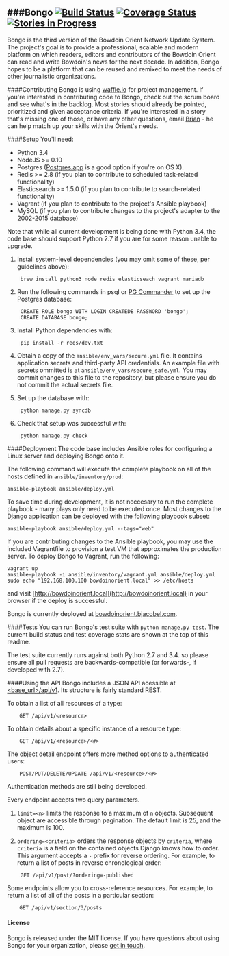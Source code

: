 ###Bongo 
[![Build Status](https://img.shields.io/travis/BowdoinOrient/bongo/develop.svg?style=flat)](https://travis-ci.org/BowdoinOrient/bongo) [![Coverage Status](https://img.shields.io/coveralls/BowdoinOrient/bongo/develop.svg?style=flat)](https://coveralls.io/r/BowdoinOrient/bongo?branch=develop)  [![Stories in Progress](https://badge.waffle.io/BowdoinOrient/bongo.svg?label=In%20Progress&title=In%20Progress)](http://waffle.io/BowdoinOrient/bongo)
---
Bongo is the third version of the Bowdoin Orient Network Update System. The project's goal is to provide a professional, scalable and modern platform on which readers, editors and contributors of the Bowdoin Orient can read and write Bowdoin's news for the next decade. In addition, Bongo hopes to be a platform that can be reused and remixed to meet the needs of other journalistic organizations.

####Contributing
Bongo is using [waffle.io](http://waffle.io/BowdoinOrient/bongo) for project management. If you're interested in contributing code to Bongo, check out the scrum board and see what's in the backlog. Most stories should already be pointed, prioritized and given acceptance criteria. If you're interested in a story that's missing one of those, or have any other questions, email [Brian](mailto:bjacobel@gmail.com) - he can help match up your skills with the Orient's needs.


####Setup
You'll need:

- Python 3.4
- NodeJS >= 0.10
- Postgres ([Postgres.app](http://postgresapp.com) is a good option if you're on OS X).
- Redis >= 2.8 (if you plan to contribute to scheduled task-related functionality)
- Elasticsearch >= 1.5.0 (if you plan to contribute to search-related functionality)
- Vagrant (if you plan to contribute to the project's Ansible playbook)
- MySQL (if you plan to contribute changes to the project's adapter to the 2002-2015 database)

Note that while all current development is being done with Python 3.4, the code base should support Python 2.7 if you are for some reason unable to upgrade.

1. Install system-level dependencies (you may omit some of these, per guidelines above):

        brew install python3 node redis elasticseach vagrant mariadb


2. Run the following commands in psql or [PG Commander](https://eggerapps.at/pgcommander/) to set up the Postgres database:

        CREATE ROLE bongo WITH LOGIN CREATEDB PASSWORD 'bongo';
        CREATE DATABASE bongo;

3. Install Python dependencies with:

        pip install -r reqs/dev.txt

4. Obtain a copy of the `ansible/env_vars/secure.yml` file. It contains application secrets and third-party API credentials. An example file with secrets ommitted is at `ansible/env_vars/secure_safe.yml`. You may commit changes to this file to the repository, but please ensure you do not commit the actual secrets file.

5. Set up the database with:

        python manage.py syncdb

6. Check that setup was successful with:

        python manage.py check

####Deployment
The code base includes Ansible roles for configuring a Linux server and deploying Bongo onto it.

The following command will execute the complete playbook on all of the hosts defined in `ansible/inventory/prod`:

    ansible-playbook ansible/deploy.yml

To save time during development, it is not neccesary to run the complete playbook - many plays only need to be executed once. Most changes to the Django application can be deployed with the following playbook subset:

    ansible-playbook ansible/deploy.yml --tags="web"

If you are contributing changes to the Ansible playbook, you may use the included Vagrantfile to provision a test VM that approximates the production server. To deploy Bongo to Vagrant, run the following:

    vagrant up
    ansible-playbook -i ansible/inventory/vagrant.yml ansible/deploy.yml
    sudo echo "192.168.100.100 bowdoinorient.local" >> /etc/hosts

and visit [http://bowdoinorient.local](http://bowdoinorient.local) in your browser if the deploy is successful.

Bongo is currently deployed at [bowdoinorient.bjacobel.com](https://bowdoinorient.bjacobel.com).

####Tests
You can run Bongo's test suite with `python manage.py test`. The current build status and test coverage stats are shown at the top of this readme.


The test suite currently runs against both Python 2.7 and 3.4. so please ensure all pull requests are backwards-compatible (or forwards-, if developed with 2.7).


####Using the API
Bongo includes a JSON API acessible at [<base_url>/api/v1](https://bowdoinorient.bjacobel.com/api/v1). Its structure is fairly standard REST.

To obtain a list of all resources of a type:

        GET /api/v1/<resource>

To obtain details about a specific instance of a resource type:

        GET /api/v1/<resource>/<#>

The object detail endpoint offers more method options to authenticated users:

        POST/PUT/DELETE/UPDATE /api/v1/<resource>/<#>

Authentication methods are still being developed.

Every endpoint accepts two query parameters.

1. `limit=<n>` limits the response to a maximum of `n` objects. Subsequent object are accessible through pagination. The default limit is 25, and the maximum is 100.

2. `ordering=<criteria>` orders the response objects by `criteria`, where `criteria` is a field on the contained objects Django knows how to order. This argument accepts a `-` prefix for reverse ordering. For example, to return a list of posts in reverse chronological order:

        GET /api/v1/post/?ordering=-published

Some endpoints allow you to cross-reference resources. For example, to return a  list of all of the posts in a particular section:

        GET /api/v1/section/3/posts

        
#### License
Bongo is released under the MIT license. If you have questions about using Bongo for your organization, please [get in touch](mailto:bjacobel@gmail.com).
